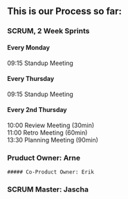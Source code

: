 ## This is our Process so far:  

### SCRUM, 2 Week Sprints

#### Every Monday  
09:15 Standup Meeting  

#### Every Thursday  
09:15 Standup Meeting  

#### Every 2nd Thursday
10:00 Review Meeting (30min)  
11:00 Retro Meeting (60min)  
13:30 Planning Meeting (90min)  


### Pruduct Owner: Arne  
    ##### Co-Product Owner: Erik  
  
### SCRUM Master: Jascha  
